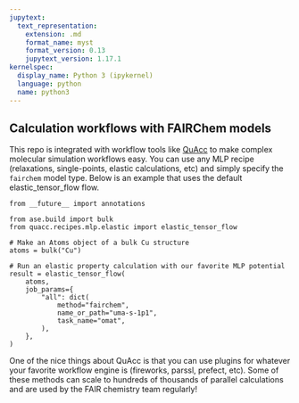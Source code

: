 ```yaml
---
jupytext:
  text_representation:
    extension: .md
    format_name: myst
    format_version: 0.13
    jupytext_version: 1.17.1
kernelspec:
  display_name: Python 3 (ipykernel)
  language: python
  name: python3
---
```


Calculation workflows with FAIRChem models
------------------------------------------

This repo is integrated with workflow tools like [QuAcc](https://github.com/Quantum-Accelerators/quacc) to make complex molecular simulation workflows easy. You can use any MLP recipe (relaxations, single-points, elastic calculations, etc) and simply specify the `fairchem` model type. Below is an example that uses the default elastic_tensor_flow flow.

```{code-cell} ipython3
from __future__ import annotations

from ase.build import bulk
from quacc.recipes.mlp.elastic import elastic_tensor_flow

# Make an Atoms object of a bulk Cu structure
atoms = bulk("Cu")

# Run an elastic property calculation with our favorite MLP potential
result = elastic_tensor_flow(
    atoms,
    job_params={
        "all": dict(
            method="fairchem",
            name_or_path="uma-s-1p1",
            task_name="omat",
        ),
    },
)
```

One of the nice things about QuAcc is that you can use plugins for whatever your favorite workflow engine is (fireworks, parssl, prefect, etc). Some of these methods can scale to hundreds of thousands of parallel calculations and are used by the FAIR chemistry team regularly!
